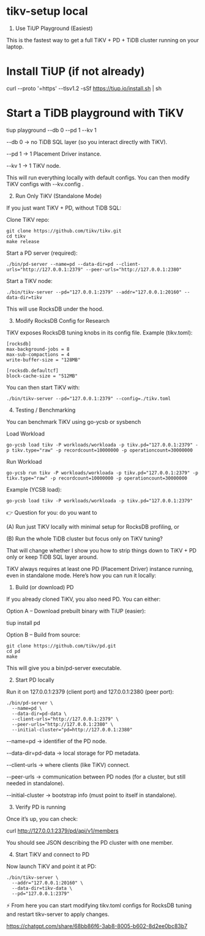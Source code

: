 # tikv-setup local


1. Use TiUP Playground (Easiest)

This is the fastest way to get a full TiKV + PD + TiDB cluster running on your laptop.

# Install TiUP (if not already)
curl --proto '=https' --tlsv1.2 -sSf https://tiup.io/install.sh | sh

# Start a TiDB playground with TiKV
tiup playground --db 0 --pd 1 --kv 1


--db 0 → no TiDB SQL layer (so you interact directly with TiKV).

--pd 1 → 1 Placement Driver instance.

--kv 1 → 1 TiKV node.

This will run everything locally with default configs. You can then modify TiKV configs with --kv.config <file>.

2. Run Only TiKV (Standalone Mode)

If you just want TiKV + PD, without TiDB SQL:

Clone TiKV repo:
```
git clone https://github.com/tikv/tikv.git
cd tikv
make release
```

Start a PD server (required):
```
./bin/pd-server --name=pd --data-dir=pd --client-urls="http://127.0.0.1:2379" --peer-urls="http://127.0.0.1:2380"
```

Start a TiKV node:
```
./bin/tikv-server --pd="127.0.0.1:2379" --addr="127.0.0.1:20160" --data-dir=tikv
```

This will use RocksDB under the hood.

3. Modify RocksDB Config for Research

TiKV exposes RocksDB tuning knobs in its config file. Example (tikv.toml):
```
[rocksdb]
max-background-jobs = 8
max-sub-compactions = 4
write-buffer-size = "128MB"

[rocksdb.defaultcf]
block-cache-size = "512MB"
```

You can then start TiKV with:
```
./bin/tikv-server --pd="127.0.0.1:2379" --config=./tikv.toml
```

4. Testing / Benchmarking

You can benchmark TiKV using go-ycsb
 or sysbench

Load Workload
 ```
go-ycsb load tikv -P workloads/workloada -p tikv.pd="127.0.0.1:2379" -p tikv.type="raw" -p recordcount=10000000 -p operationcount=30000000
 ```
Run Workload

```
go-ycsb run tikv -P workloads/workloada -p tikv.pd="127.0.0.1:2379" -p tikv.type="raw" -p recordcount=10000000 -p operationcount=30000000
```

Example (YCSB load):
```
go-ycsb load tikv -P workloads/workloada -p tikv.pd="127.0.0.1:2379"
```

👉 Question for you: do you want to

(A) Run just TiKV locally with minimal setup for RocksDB profiling,
or

(B) Run the whole TiDB cluster but focus only on TiKV tuning?

That will change whether I show you how to strip things down to TiKV + PD only or keep TiDB SQL layer around.

TiKV always requires at least one PD (Placement Driver) instance running, even in standalone mode. Here’s how you can run it locally:

1. Build (or download) PD

If you already cloned TiKV, you also need PD. You can either:

Option A – Download prebuilt binary with TiUP (easier):

tiup install pd


Option B – Build from source:
```
git clone https://github.com/tikv/pd.git
cd pd
make
```

This will give you a bin/pd-server executable.

2. Start PD locally

Run it on 127.0.0.1:2379 (client port) and 127.0.0.1:2380 (peer port):
```
./bin/pd-server \
  --name=pd \
  --data-dir=pd-data \
  --client-urls="http://127.0.0.1:2379" \
  --peer-urls="http://127.0.0.1:2380" \
  --initial-cluster="pd=http://127.0.0.1:2380"
```

--name=pd → identifier of the PD node.

--data-dir=pd-data → local storage for PD metadata.

--client-urls → where clients (like TiKV) connect.

--peer-urls → communication between PD nodes (for a cluster, but still needed in standalone).

--initial-cluster → bootstrap info (must point to itself in standalone).

3. Verify PD is running

Once it’s up, you can check:

curl http://127.0.0.1:2379/pd/api/v1/members


You should see JSON describing the PD cluster with one member.

4. Start TiKV and connect to PD

Now launch TiKV and point it at PD:
```
./bin/tikv-server \
  --addr="127.0.0.1:20160" \
  --data-dir=tikv-data \
  --pd="127.0.0.1:2379"
```


⚡ From here you can start modifying tikv.toml configs for RocksDB tuning and restart tikv-server to apply changes.


https://chatgpt.com/share/68bb86f6-3ab8-8005-b602-8d2ee0bc83b7

